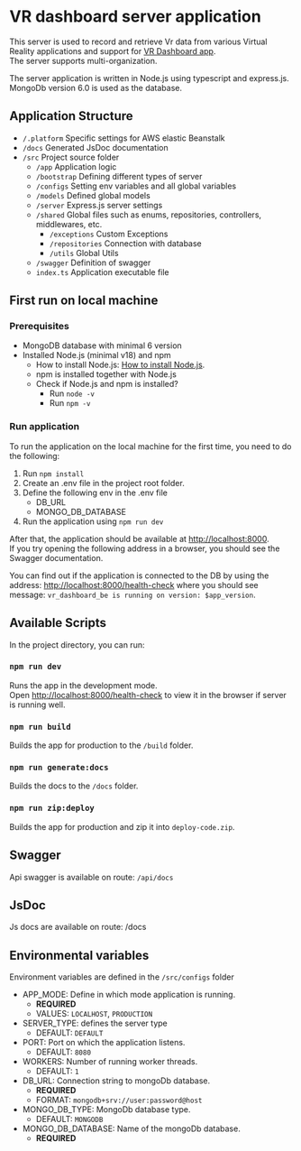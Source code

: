 # VR dashboard server application

This server is used to record and retrieve Vr data from various Virtual Reality applications and support for [VR Dashboard app](https://github.com/rehacekleos/vr_dashboard_fe).<br>
The server supports multi-organization.

The server application is written in Node.js using typescript and express.js.<br>
MongoDb version 6.0 is used as the database.

## Application Structure

- `/.platform` Specific settings for AWS elastic Beanstalk
- `/docs` Generated JsDoc documentation
- `/src` Project source folder
  - `/app` Application logic 
  - `/bootstrap` Defining different types of server
  - `/configs` Setting env variables and all global variables
  - `/models` Defined global models
  - `/server` Express.js server settings
  - `/shared` Global files such as enums, repositories, controllers, middlewares, etc.
    - `/exceptions` Custom Exceptions
    - `/repositories` Connection with database
    - `/utils` Global Utils
  - `/swagger` Definition of swagger
  - `index.ts` Application executable file

## First run on local machine

### Prerequisites

- MongoDB database with minimal 6 version
- Installed Node.js (minimal v18) and npm
  - How to install Node.js: [How to install Node.js](https://nodejs.org/en/learn/getting-started/how-to-install-nodejs).
  - npm is installed together with Node.js
  - Check if Node.js and npm is installed?
    - Run `node -v`
    - Run `npm -v`

### Run application

To run the application on the local machine for the first time, you need to do the following:

1. Run `npm install`
2. Create an .env file in the project root folder.
3. Define the following env in the .env file
   - DB_URL
   - MONGO_DB_DATABASE
4. Run the application using `npm run dev`

After that, the application should be available at [http://localhost:8000](http://localhost:8000).<br> If you try opening the following address in a browser, you should see the Swagger documentation.

You can find out if the application is connected to the DB by using the address: [http://localhost:8000/health-check](http://localhost:8000/health-check) where you should see message: `vr_dashboard_be is running on version: $app_version`.


## Available Scripts

In the project directory, you can run:

### `npm run dev`

Runs the app in the development mode. \
Open [http://localhost:8000/health-check](http://localhost:8000/health-check) to view it in the browser if server is running well.

### `npm run build`

Builds the app for production to the `/build` folder.

### `npm run generate:docs`

Builds the docs to the `/docs` folder.

### `npm run zip:deploy`

Builds the app for production and zip it into `deploy-code.zip`.

## Swagger

Api swagger is available on route: `/api/docs`

## JsDoc

Js docs are available on route: /docs

## Environmental variables

Environment variables are defined in the `/src/configs` folder

* APP_MODE: Define in which mode application is running.
    * __REQUIRED__
    * VALUES: `LOCALHOST`, `PRODUCTION`
* SERVER_TYPE: defines the server type
    * DEFAULT: `DEFAULT`
* PORT: Port on which the application listens.
    * DEFAULT: `8080`
* WORKERS: Number of running worker threads.
    * DEFAULT: `1`
* DB_URL: Connection string to mongoDb database.
    * __REQUIRED__
    * FORMAT: `mongodb+srv://user:password@host`
* MONGO_DB_TYPE: MongoDb database type.
    * DEFAULT: `MONGODB`
* MONGO_DB_DATABASE: Name of the mongoDb database.
    * __REQUIRED__